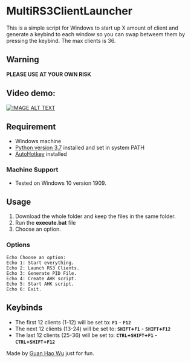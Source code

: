 # MultiRS3ClientLauncher

This is a simple script for Windows to start up X amount of client and generate a keybind to each window so you can swap betweem them by pressing the keybind.
The max clients is 36.

## Warning
**PLEASE USE AT YOUR OWN RISK**

## Video demo:
[![IMAGE ALT TEXT](http://img.youtube.com/vi/k8eRO7Cnh6g/0.jpg)](http://www.youtube.com/watch?v=k8eRO7Cnh6g "RuneScape Simple Multiclient tool demo")


## Requirement
* Windows machine
* [Python version 3.7](https://www.python.org/downloads/) installed and set in system PATH
* [AutoHotkey](https://www.autohotkey.com/) installed

### Machine Support
* Tested on Windows 10 version 1909.

## Usage
 1. Download the whole folder and keep the files in the same folder.
 2. Run the **execute.bat** file
 3. Choose an option.
 
### Options
```batch
Echo Choose an option:
Echo 1: Start everything.
Echo 2: Launch RS3 Clients.
Echo 3: Generate PID File.
Echo 4: Create AHK script.
Echo 5: Start AHK script.
Echo 6: Exit.
```
 
## Keybinds
* The first 12 clients (1-12) will be set to: **`F1`** - **`F12`**
* The next 12 clients (13-24) will be set to: **`SHIFT`+`F1`** - **`SHIFT`+`F12`**
* The last 12 clients (25-36) will be set to: **`CTRL`+`SHIFT`+`F1`** - **`CTRL`+`SHIFT`+`F12`**

Made by [Guan Hao Wu](https://github.com/guanhaowu) just for fun.
